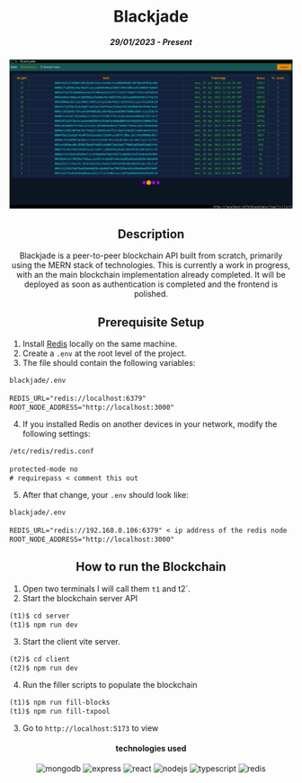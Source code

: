 <h1 align="center">Blackjade</h1>

<h5 align="center">29/01/2023 - Present</h5>

<img alt="blackjade blockchain screen" src="./images/2023-04-06_07.57.29.png" />

<h2 align="center">Description</h2>

<p align='center'>Blackjade is a peer-to-peer blockchain API built from scratch, primarily using the MERN stack of technologies. This is currently a work in progress, with an the main blockchain implementation already completed. It will be deployed as soon as authentication is completed and the frontend is polished.</p>

<h2 align="center">Prerequisite Setup</h2>

1. Install [Redis](https://redis.io/docs/getting-started/) locally on the same machine.
2. Create a `.env` at the root level of the project.
3. The file should contain the following variables:

```
blackjade/.env

REDIS_URL="redis://localhost:6379"
ROOT_NODE_ADDRESS="http://localhost:3000"
```
4. If you installed Redis on another devices in your network, modify the following settings:
```
/etc/redis/redis.conf

protected-mode no
# requirepass < comment this out
```
5. After that change, your `.env` should look like:
```
blackjade/.env

REDIS_URL="redis://192.168.0.106:6379" < ip address of the redis node
ROOT_NODE_ADDRESS="http://localhost:3000"
```

<h2 align="center">How to run the Blockchain</h2>

1. Open two terminals I will call them `t1` and t2`.
2. Start the blockchain server API
```
(t1)$ cd server
(t1)$ npm run dev
```
3. Start the client vite server.
```
(t2)$ cd client
(t2)$ npm run dev
```

4. Run the filler scripts to populate the blockchain
```
(t1)$ npm run fill-blocks
(t1)$ npm run fill-txpool
```

3. Go to `http://localhost:5173` to view 

<h4 align="center">technologies used</h4>

<div align="center">
  <img alt="mongodb" src="https://img.shields.io/badge/-MongoDB-black?logo=mongodb" />
  <img alt="express" src="https://img.shields.io/badge/-Express.js-black?logo=express" />
  <img alt="react" src="https://img.shields.io/badge/-React.js-black?logo=react" />
  <img alt="nodejs" src="https://img.shields.io/badge/-Node.js-black?logo=node" />
  <img alt="typescript" src="https://img.shields.io/badge/-TypeScript-black?logo=typescript" />
  <img alt="redis" src="https://img.shields.io/badge/-Redis-black?logo=redis" />
</div>
